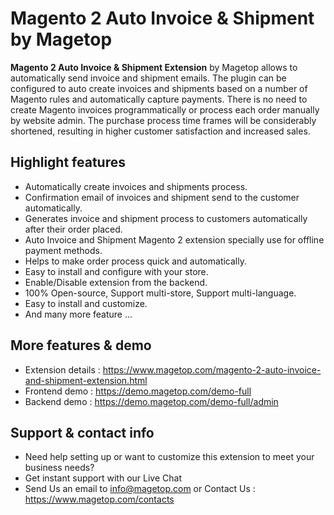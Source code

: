 # Magento 2 Auto Invoice & Shipment by Magetop

**Magento 2 Auto Invoice & Shipment Extension** by Magetop allows to automatically send invoice and shipment emails. The plugin can be configured to auto create invoices and shipments based on a number of Magento rules and automatically capture payments. There is no need to create Magento invoices programmatically or process each order manually by website admin. The purchase process time frames will be considerably shortened, resulting in higher customer satisfaction and increased sales.

## Highlight features

- Automatically create invoices and shipments process.
- Confirmation email of invoices and shipment send to the customer automatically.
- Generates invoice and shipment process to customers automatically after their order placed.
- Auto Invoice and Shipment Magento 2 extension specially use for offline payment methods.
- Helps to make order process quick and automatically.
- Easy to install and configure with your store.
- Enable/Disable extension from the backend.
- 100% Open-source, Support multi-store, Support multi-language.
- Easy to install and customize.
- And many more feature ...

## More features & demo

- Extension details : https://www.magetop.com/magento-2-auto-invoice-and-shipment-extension.html
- Frontend demo : https://demo.magetop.com/demo-full
- Backend demo : https://demo.magetop.com/demo-full/admin

## Support & contact info

- Need help setting up or want to customize this extension to meet your business needs? 
- Get instant support with our Live Chat
- Send Us an email to info@magetop.com or Contact Us : https://www.magetop.com/contacts
